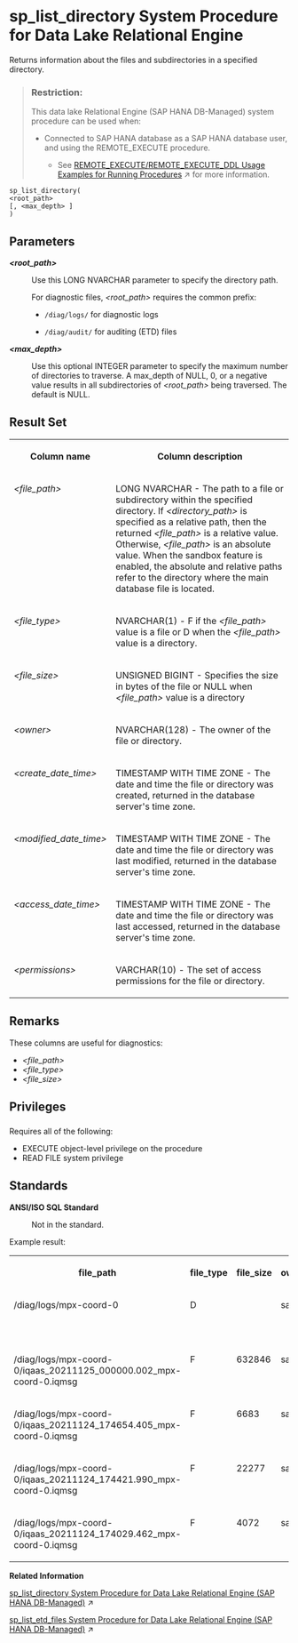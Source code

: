 <!-- loio81790c1c6ce21014b303ec9036456fdb -->

# sp\_list\_directory System Procedure for Data Lake Relational Engine

Returns information about the files and subdirectories in a specified directory.



> ### Restriction:  
> This data lake Relational Engine \(SAP HANA DB-Managed\) system procedure can be used when:
> 
> -   Connected to SAP HANA database as a SAP HANA database user, and using the REMOTE\_EXECUTE procedure.
> 
>     -   See [REMOTE_EXECUTE/REMOTE_EXECUTE_DDL Usage Examples for Running Procedures](https://help.sap.com/viewer/a898e08b84f21015969fa437e89860c8/2023_2_QRC/en-US/3e7f86d36c3c4335822e2908ee320623.html "The process to run a procedure depends on if the procedure returns a results set.") :arrow_upper_right: for more information.



```
sp_list_directory(
<root_path>
[, <max_depth> ]
)
```



<a name="loio81790c1c6ce21014b303ec9036456fdb__sp_list_directory_parameters"/>

## Parameters


<dl>
<dt><b>

 *<root\_path\>* 

</b></dt>
<dd>

Use this LONG NVARCHAR parameter to specify the directory path.

For diagnostic files, *<root\_path\>* requires the common prefix:

-   `/diag/logs/` for diagnostic logs

-   `/diag/audit/` for auditing \(ETD\) files




</dd><dt><b>

 *<max\_depth\>* 

</b></dt>
<dd>

Use this optional INTEGER parameter to specify the maximum number of directories to traverse. A max\_depth of NULL, 0, or a negative value results in all subdirectories of *<root\_path\>* being traversed. The default is NULL.



</dd>
</dl>



<a name="loio81790c1c6ce21014b303ec9036456fdb__sp_list_directory_result_set"/>

## Result Set


<table>
<tr>
<th valign="top">

Column name



</th>
<th valign="top">

Column description



</th>
</tr>
<tr>
<td valign="top">

*<file\_path\>*



</td>
<td valign="top">

LONG NVARCHAR - The path to a file or subdirectory within the specified directory. If *<directory\_path\>* is specified as a relative path, then the returned *<file\_path\>* is a relative value. Otherwise, *<file\_path\>* is an absolute value. When the sandbox feature is enabled, the absolute and relative paths refer to the directory where the main database file is located.



</td>
</tr>
<tr>
<td valign="top">

*<file\_type\>*



</td>
<td valign="top">

NVARCHAR\(1\) - F if the *<file\_path\>* value is a file or D when the *<file\_path\>* value is a directory.



</td>
</tr>
<tr>
<td valign="top">

*<file\_size\>* 



</td>
<td valign="top">

UNSIGNED BIGINT - Specifies the size in bytes of the file or NULL when *<file\_path\>* value is a directory



</td>
</tr>
<tr>
<td valign="top">

*<owner\>*



</td>
<td valign="top">

NVARCHAR\(128\) - The owner of the file or directory.



</td>
</tr>
<tr>
<td valign="top">

*<create\_date\_time\>*



</td>
<td valign="top">

TIMESTAMP WITH TIME ZONE - The date and time the file or directory was created, returned in the database server's time zone.



</td>
</tr>
<tr>
<td valign="top">

*<modified\_date\_time\>*



</td>
<td valign="top">

TIMESTAMP WITH TIME ZONE - The date and time the file or directory was last modified, returned in the database server's time zone.



</td>
</tr>
<tr>
<td valign="top">

*<access\_date\_time\>*



</td>
<td valign="top">

TIMESTAMP WITH TIME ZONE - The date and time the file or directory was last accessed, returned in the database server's time zone.



</td>
</tr>
<tr>
<td valign="top">

*<permissions\>*



</td>
<td valign="top">

VARCHAR\(10\) - The set of access permissions for the file or directory.



</td>
</tr>
</table>



<a name="loio81790c1c6ce21014b303ec9036456fdb__sp_list_directory_remarks"/>

## Remarks

These columns are useful for diagnostics:

-   *<file\_path\>*
-   *<file\_type\>*
-   *<file\_size\>*



<a name="loio81790c1c6ce21014b303ec9036456fdb__sp_list_directory_priv1"/>

## Privileges



### 

Requires all of the following:

-   EXECUTE object-level privilege on the procedure
-   READ FILE system privilege



<a name="loio81790c1c6ce21014b303ec9036456fdb__sp_list_directory_standards"/>

## Standards


<dl>
<dt><b>

ANSI/ISO SQL Standard

</b></dt>
<dd>

Not in the standard.



</dd>
</dl>



Example result:


<table>
<tr>
<th valign="top">

file\_path



</th>
<th valign="top">

file\_type



</th>
<th valign="top">

file\_size



</th>
<th valign="top">

owner



</th>
<th valign="top">

create\_date\_time



</th>
<th valign="top">

modified\_date\_time



</th>
<th valign="top">

access\_date\_time



</th>
<th valign="top">

permissions



</th>
</tr>
<tr>
<td valign="top">

/diag/logs/mpx-coord-0



</td>
<td valign="top">

D



</td>
<td valign="top">



</td>
<td valign="top">

saptu



</td>
<td valign="top">

1970-01-01 00:00:00.000-05:00



</td>
<td valign="top">

2021-11-25 01:33:13.000-05:00



</td>
<td valign="top">

1970-01-01 00:00:00.000-05:00



</td>
<td valign="top">

drwxr-xr-x



</td>
</tr>
<tr>
<td valign="top">

/diag/logs/mpx-coord-0/iqaas\_20211125\_000000.002\_mpx-coord-0.iqmsg



</td>
<td valign="top">

F



</td>
<td valign="top">

632846



</td>
<td valign="top">

saptu



</td>
<td valign="top">

1970-01-01 00:00:00.000-05:00



</td>
<td valign="top">

2021-11-25 01:30:06.000-05:00



</td>
<td valign="top">

1970-01-01 00:00:00.000-05:00



</td>
<td valign="top">

\-rwxr-xr-x



</td>
</tr>
<tr>
<td valign="top">

/diag/logs/mpx-coord-0/iqaas\_20211124\_174654.405\_mpx-coord-0.iqmsg



</td>
<td valign="top">

F



</td>
<td valign="top">

6683



</td>
<td valign="top">

saptu



</td>
<td valign="top">

1970-01-01 00:00:00.000-05:00



</td>
<td valign="top">

2021-11-24 17:47:08.000-05:00



</td>
<td valign="top">

1970-01-01 00:00:00.000-05:00



</td>
<td valign="top">

\-rwxr-xr-x



</td>
</tr>
<tr>
<td valign="top">

/diag/logs/mpx-coord-0/iqaas\_20211124\_174421.990\_mpx-coord-0.iqmsg



</td>
<td valign="top">

F



</td>
<td valign="top">

22277



</td>
<td valign="top">

saptu



</td>
<td valign="top">

1970-01-01 00:00:00.000-05:00



</td>
<td valign="top">

2021-11-24 17:46:51.000-05:00



</td>
<td valign="top">

1970-01-01 00:00:00.000-05:00



</td>
<td valign="top">

\-rwxr-xr-x



</td>
</tr>
<tr>
<td valign="top">

/diag/logs/mpx-coord-0/iqaas\_20211124\_174029.462\_mpx-coord-0.iqmsg



</td>
<td valign="top">

F



</td>
<td valign="top">

4072



</td>
<td valign="top">

saptu



</td>
<td valign="top">

1970-01-01 00:00:00.000-05:00



</td>
<td valign="top">

2021-11-24 17:40:37.000-05:00



</td>
<td valign="top">

1970-01-01 00:00:00.000-05:00



</td>
<td valign="top">

\-rwxr-xr-x



</td>
</tr>
</table>

**Related Information**  


[sp_list_directory System Procedure for Data Lake Relational Engine (SAP HANA DB-Managed)](https://help.sap.com/viewer/a898e08b84f21015969fa437e89860c8/2023_2_QRC/en-US/3bdb623038354a3b9f12503766abe7c1.html "Returns information about the files and subdirectories in a specified directory.") :arrow_upper_right:

[sp_list_etd_files System Procedure for Data Lake Relational Engine (SAP HANA DB-Managed)](https://help.sap.com/viewer/a898e08b84f21015969fa437e89860c8/2023_2_QRC/en-US/0f76c8361cd84a2b8b35f74382b9265f.html "Lists the event trace data (ETD) files logged to the file container by database auditing.") :arrow_upper_right:

